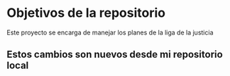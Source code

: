 # Objetivos de la repositorio

Este proyecto se encarga de manejar los planes de la liga de la justicia

## Estos cambios son nuevos desde mi repositorio local
